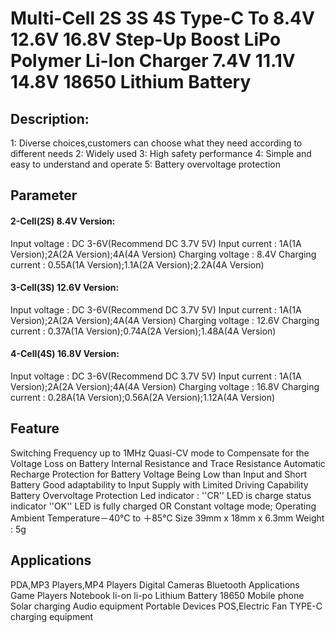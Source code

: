 # Multi-Cell 2S 3S 4S Type-C To 8.4V 12.6V 16.8V Step-Up Boost LiPo Polymer Li-Ion Charger 7.4V 11.1V 14.8V 18650 Lithium Battery
 
## Description:
1: Diverse choices,customers can choose what they need according to different needs
2: Widely used
3: High safety performance
4: Simple and easy to understand and operate
5: Battery overvoltage protection


## Parameter
#### 2-Cell(2S) 8.4V Version:
Input voltage : DC 3-6V(Recommend DC 3.7V 5V)
Input current : 1A(1A Version);2A(2A Version);4A(4A Version)
Charging voltage : 8.4V
Charging current : 0.55A(1A Version);1.1A(2A Version);2.2A(4A Version)

#### 3-Cell(3S) 12.6V Version:
Input voltage : DC 3-6V(Recommend DC 3.7V 5V)
Input current : 1A(1A Version);2A(2A Version);4A(4A Version)
Charging voltage : 12.6V
Charging current : 0.37A(1A Version);0.74A(2A Version);1.48A(4A Version)

#### 4-Cell(4S) 16.8V Version:
Input voltage : DC 3-6V(Recommend DC 3.7V 5V)
Input current : 1A(1A Version);2A(2A Version);4A(4A Version)
Charging voltage : 16.8V
Charging current : 0.28A(1A Version);0.56A(2A Version);1.12A(4A Version)

## Feature
Switching Frequency up to 1MHz
Quasi-CV mode to Compensate for the Voltage Loss on Battery Internal Resistance and Trace Resistance
Automatic Recharge
Protection for Battery Voltage Being Low than Input and Short Battery
Good adaptability to Input Supply with Limited Driving Capability
Battery Overvoltage Protection
Led indicator : ''CR'' LED is charge status indicator
''OK'' LED is fully charged OR Constant voltage mode;
Operating Ambient Temperature－40℃ to ＋85℃
Size 39mm x 18mm x 6.3mm
Weight : 5g

## Applications
PDA,MP3 Players,MP4 Players
Digital Cameras
Bluetooth Applications
Game Players
Notebook
li-on li-po Lithium Battery 18650
Mobile phone
Solar charging
Audio equipment
Portable Devices
POS,Electric Fan
TYPE-C charging equipment